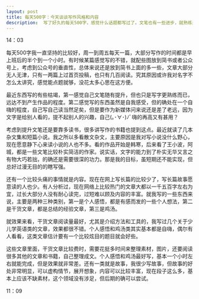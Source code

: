 ```yaml
---
layout: post
title: 每天500字：今天谈谈写作风格和内容
description:  写了好久的每天500字，感觉什么话题都写过了。文笔也有一些进步，就熟练来说，比先前提高了一个档次，但就质量来说我认为没有什么变化。
---
```


14：03

每天500字我一直坚持的比较好，周一到周五每天一篇，大部分写作的时间都是早上班后的半个到一个小时。有时候某篇感觉写的不错，就配些图放到简书或者公众号上，考虑到公众号的垂直性，总体来说还是放到简书上面的多一些，文章大部分无人无津，只有一两篇上过首页投稿，也只有几百阅读。究其原因或许我对名字不怎么太讲究，感觉能点题就够，没花太多心思在这方便。

最近东西写的有些枯竭，第一感觉自己文笔随有提升，但也只是写字更熟练而已，远达不到产生作品的程度。第二感觉写的东西虽然是自我感受，但的确处在一个自嗨的程度，自己写自己读当然足矣，但是要作为新媒体问来说还是差了老远，因为文字是给别人看的，提不起别人的兴趣，自己(｡･∀･)ﾉﾞ嗨的再高又有甚用？

考虑到提升文笔还是要靠多读书，很多讲写作的书籍也提到这点。最近就读了几本杂文集和短篇小说。我之所以多看散文杂文，主要原因是我对写小说没什么野心，现在愿意静下心来读小说的人也不多。看的作品开始是韩寒，后来看了王小波，阿城，都是一些文笔比较朴实简洁的作家。说实话，文字的能力到了朴实无华又言之有物大巧若拙，的确还是需要很深的功力。那是我的目标，虽短期还不能实现，但总好过漫无目的的瞎写强。

还有一个比较头痛的事情就是内容。现在在网上写长篇的比较少了，写长篇故事愿意读的人也少。有人分析过，现在网络上比较热门的文章大都以一千五百字左右为宜，过长大部分人没有耐心读完，过短难以顾及内容的丰富。就我写的一些东西来说，主要是两种三种类别，第一是个人感悟，都是有感而发的一些个人想法，第二是干货文章，都是总结的经验文章，第三是鸡汤。

就效果来看，干货文章阅读量最好，尤其是介绍方法和工具的，我写过几个关于少儿学英语类的文章，效果都很不错。个人感悟和鸡汤类其实基本都是自嗨，偶尔有人看看，这类文章估计要有一个比较炫目的题目就会好些。

这些文章里面，干货文章比较费时，需要花挺多时间来整理素材，图片，还要阅读很多其他的文章和书籍，自己整理成文。个人感悟和鸡汤最好写，基本一个小时左右就能完成，但是效果就非常差。还有一类就是故事，我很少写故事，但故事的好处非常明显，可以虚构情节，展开想象，内容可以比较丰富，现在段子这么多，基本上应该不缺素材，这个领域没有涉足，但后期的确可以尝试。



11：09

